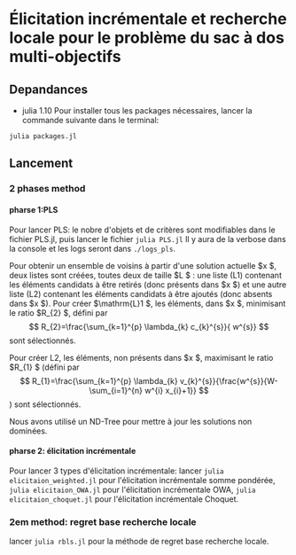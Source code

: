 # Élicitation incrémentale et recherche locale pour le problème du sac à dos multi-objectifs

## Depandances
- julia 1.10
Pour installer tous les packages nécessaires, lancer la commande suivante dans le terminal:
```
julia packages.jl
```
## Lancement

### 2 phases method
#### pharse 1:PLS
Pour lancer PLS:
le nobre d'objets et de critères sont modifiables dans le fichier PLS.jl, puis lancer le fichier `julia PLS.jl` Il y aura de la verbose dans la console et les logs seront dans `./logs_pls`.

Pour obtenir un ensemble de voisins à partir d'une solution actuelle $x $, deux listes sont créées, toutes deux de taille $L $ : une liste (L1) contenant les éléments candidats à être retirés (donc présents dans $x $) et une autre liste (L2) contenant les éléments candidats à être ajoutés (donc absents dans $x $).
Pour créer $\mathrm{L}1 $, les éléments, dans $x $, minimisant le ratio $R_{2} $, défini par
$$
R_{2}=\frac{\sum_{k=1}^{p} \lambda_{k} c_{k}^{s}}{ w^{s}}
$$
sont sélectionnés.

Pour créer L2, les éléments, non présents dans $x $, maximisant le ratio $R_{1} $ (défini par 
$$
R_{1}=\frac{\sum_{k=1}^{p} \lambda_{k} v_{k}^{s}}{\frac{w^{s}}{W-\sum_{i=1}^{n} w^{i} x_{i}+1}}
$$
) sont sélectionnés.

Nous avons utilisé un ND-Tree pour mettre à jour les solutions non dominées.

#### pharse 2: élicitation incrémentale

Pour lancer 3 types d'élicitation incrémentale:
lancer `julia elicitaion_weighted.jl` pour l'élicitation incrémentale somme pondérée, `julia elicitaion_OWA.jl` pour l'élicitation incrémentale OWA, `julia elicitaion_choquet.jl` pour l'élicitation incrémentale Choquet.

### 2em method: regret base recherche locale

lancer `julia rbls.jl` pour la méthode de regret base recherche locale.
